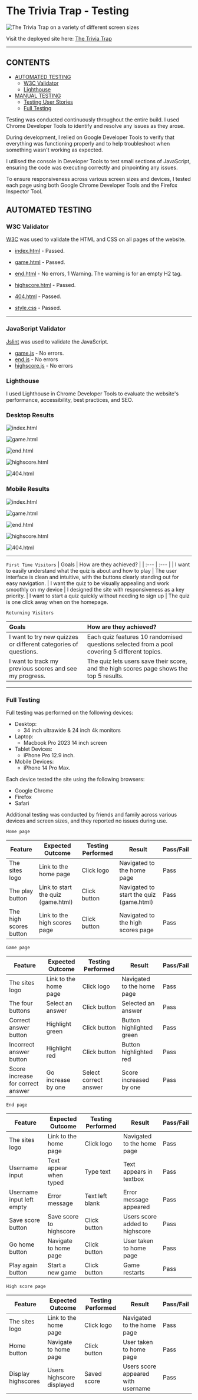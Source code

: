 # The Trivia Trap - Testing

![The Trivia Trap on a variety of different screen sizes](documentation/homepage-devices.png)

Visit the deployed site here: [The Trivia Trap](https://maarkwilliams.github.io/Project2/)

- - -

## CONTENTS

* [AUTOMATED TESTING](#automated-testing)
  * [W3C Validator](#w3c-validator)
  * [Lighthouse](#lighthouse)
* [MANUAL TESTING](#manual-testing)
  * [Testing User Stories](#testing-user-stories)
  * [Full Testing](#full-testing)

Testing was conducted continuously throughout the entire build. I used Chrome Developer Tools to identify and resolve any issues as they arose.

During development, I relied on Google Developer Tools to verify that everything was functioning properly and to help troubleshoot when something wasn't working as expected.

I utilised the console in Developer Tools to test small sections of JavaScript, ensuring the code was executing correctly and pinpointing any issues.

To ensure responsiveness across various screen sizes and devices, I tested each page using both Google Chrome Developer Tools and the Firefox Inspector Tool.

## AUTOMATED TESTING

### W3C Validator

[W3C](https://validator.w3.org/) was used to validate the HTML and CSS on all pages of the website.

* [index.html](testing/w3/indextest.png) - Passed.
* [game.html](testing/w3/gametest.png) - Passed.
* [end.html](testing/w3/endtest.png) - No errors, 1 Warning. The warning is for an empty H2 tag. 
* [highscore.html](testing/w3/highscoretest.png) - Passed.
* [404.html](testing/w3/404test.png) - Passed.

* [style.css](testing/w3/styletest.png) - Passed.

- - -

### JavaScript Validator

[Jslint](https://jslint.com/) was used to validate the JavaScript.

* [game.js](testing/jslint/game-jslint.png) - No errors.
* [end.js](testing/jslint/end-jslint.png) - No errors
* [highscore.js](testing/jslint/highscore-jslint.png) - No errors

### Lighthouse

I used Lighthouse in Chrome Developer Tools to evaluate the website's performance, accessibility, best practices, and SEO.

### Desktop Results

![index.html](testing/lighthouse/indexdesktop-lh.png)

![game.html](testing/lighthouse/gamedesktop-lh.png)

![end.html](testing/lighthouse/enddesktop-lh.png)

![highscore.html](testing/lighthouse/highscoredesktop-lh.png)

![404.html](testing/lighthouse/404desktop-lh.png)

### Mobile Results

![index.html](testing/lighthouse/indexmobile-lh.png)

![game.html](testing/lighthouse/gamemobile-lh.png)

![end.html](testing/lighthouse/endmobile-lh.png)

![highscore.html](testing/lighthouse/highscoremobile-lh.png)

![404.html](testing/lighthouse/404mobile-lh.png)

- - -

`First Time Visitors`
|  Goals | How are they achieved? |
| :--- | :--- |
| I want to easily understand what the quiz is about and how to play | The user interface is clean and intuitive, with the buttons clearly standing out for easy navigation.
| I want the quiz to be visually appealing and work smoothly on my device | I designed the site with responsiveness as a key priority.
| I want to start a quiz quickly without needing to sign up | The quiz is one click away when on the homepage. 

`Returning Visitors`

|  Goals | How are they achieved? |
| :--- | :--- |
| I want to try new quizzes or different categories of questions. | Each quiz features 10 randomised questions selected from a pool covering 5 different topics.
| I want to track my previous scores and see my progress. | The quiz lets users save their score, and the high scores page shows the top 5 results.

- - -

### Full Testing

Full testing was performed on the following devices:

* Desktop:
  * 34 inch ultrawide & 24 inch 4k monitors
* Laptop:
  * Macbook Pro 2023 14 inch screen
* Tablet Devices:
  * iPhone Pro 12.9 inch.
* Mobile Devices:
  * iPhone 14 Pro Max.

Each device tested the site using the following browsers:

* Google Chrome
* Firefox
* Safari

Additional testing was conducted by friends and family across various devices and screen sizes, and they reported no issues during use.

`Home page`

| Feature | Expected Outcome | Testing Performed | Result | Pass/Fail |
| --- | --- | --- | --- | --- |
| The sites logo | Link to the home page | Click logo | Navigated to the home page | Pass |
| The play button | Link to start the quiz (game.html) | Click button | Navigated to start the quiz (game.html) | Pass |
| The high scores button | Link to the high scores page | Click button | Navigated to the high scores page | Pass |

`Game page`

| Feature | Expected Outcome | Testing Performed | Result | Pass/Fail |
| --- | --- | --- | --- | --- |
| The sites logo | Link to the home page | Click logo | Navigated to the home page | Pass |
| The four buttons | Select an answer | Click button | Selected an answer | Pass |
| Correct answer button | Highlight green | Click button | Button highlighted green | Pass |
| Incorrect answer button | Highlight red | Click button | Button highlighted red | Pass |
| Score increase for correct answer | Go increase by one| Select correct answer | Score increased by one | Pass |

`End page`

| Feature | Expected Outcome | Testing Performed | Result | Pass/Fail |
| --- | --- | --- | --- | --- |
| The sites logo | Link to the home page | Click logo | Navigated to the home page | Pass |
| Username input | Text appear when typed | Type text | Text appears in textbox | Pass |
| Username input left empty | Error message | Text left blank | Error message appeared | Pass |
| Save score button | Save score to highscore | Click button | Users score added to highscore | Pass |
| Go home button | Navigate to home page | Click button | User taken to home page | Pass |
| Play again button | Start a new game | Click button | Game restarts | Pass |

`High score page`

| Feature | Expected Outcome | Testing Performed | Result | Pass/Fail |
| --- | --- | --- | --- | --- |
| The sites logo | Link to the home page | Click logo | Navigated to the home page | Pass |
| Home button | Navigate to home page | Click button | User taken to home page | Pass |
| Display highscores | Users highscore displayed | Saved score | Users score appeared with username | Pass |